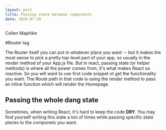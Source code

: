 ```yaml
---
layout: post
title: Passing state between components
date: 2019-07-29
---
```

Collen Maphike

#Router tag

The Router itself you can put in whatever place you want -- but it makes the most sense to pick a pretty top-level part of your app, so usually in the render method of your App.js file. But in react, passing state (or helper methods) is where all the power comes from, it's what makes React so reactive. So you will want to use first code snippet ot get the functionality you want. The Route path in that code is using the render method to pass an inline function which will render the Homepage.

## Passing the whole dang state
 
Sometimes, when writing React, it's hard to keep the code **DRY**. You may find yourself writing this.state a ton of times while passing specific state pieces to the componets you want. 
